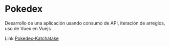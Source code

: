 # **Pokedex**
Desarrollo de una aplicación usando consumo de API, iteración de arreglos, uso de Vuex en Vuejs

Link
[Pokedex-Katchatake](https://pokedex-katchatake.netlify.app/ "Pokedex-Katchatake")
